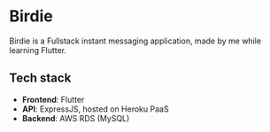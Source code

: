 # Birdie

Birdie is a Fullstack instant messaging application, made by me while learning Flutter. 

## Tech stack

- **Frontend**: Flutter
- **API**: ExpressJS, hosted on Heroku PaaS
- **Backend**:  AWS RDS (MySQL)
